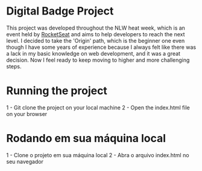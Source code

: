 # Digital Badge Project
This project was developed throughout the NLW heat week, which is an event held by [RocketSeat](https://www.rocketseat.com.br/) and aims to help developers to reach the next level. I decided to take the 'Origin' path, which is the beginner one even though I have some years of experience because I always felt like there was a lack in my basic knowledge on web development, and it was a great decision. Now I feel ready to keep moving to higher and more challenging steps. 

# Running the project
1 - Git clone the project on your local machine
2 - Open the index.html file on your browser

# Rodando em sua máquina local
1 - Clone o projeto em sua máquina local 
2 - Abra o arquivo index.html no seu navegador

